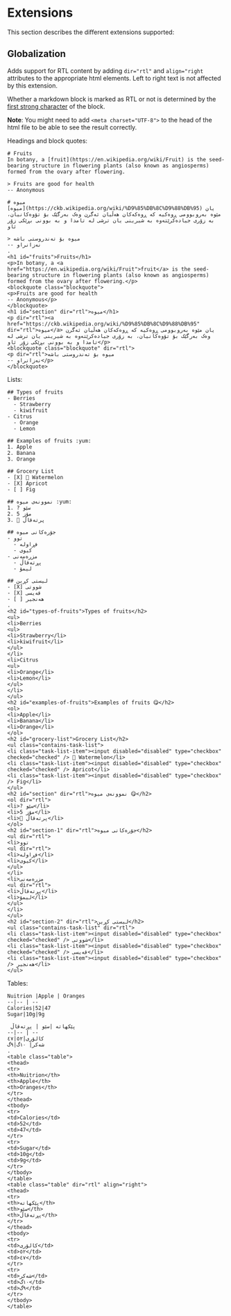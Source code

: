 # Extensions

This section describes the different extensions supported:

## Globalization
Adds support for RTL content by adding `dir="rtl"` and `align="right` attributes to the appropriate html elements. Left to right text is not affected by this extension.

Whether a markdown block is marked as RTL or not is determined by the [first strong character](https://en.wikipedia.org/wiki/Bi-directional_text#Strong_characters) of the block.

**Note**: You might need to add `<meta charset="UTF-8">` to the head of the html file to be able to see the result correctly.

Headings and block quotes:
```````````````````````````````` example
# Fruits
In botany, a [fruit](https://en.wikipedia.org/wiki/Fruit) is the seed-bearing structure in flowering plants (also known as angiosperms) formed from the ovary after flowering.

> Fruits are good for health
-- Anonymous

# میوە
[میوە](https://ckb.wikipedia.org/wiki/%D9%85%DB%8C%D9%88%DB%95) یان مێوە بەروبوومی ڕوەکیە کە ڕوەکەکان ھەڵیان ئەگرن وەک بەرگێک بۆ تۆوەکانیان، بە زۆری جیادەکرێتەوە بە شیرینی یان ترشی لە تامدا و بە بوونی بڕێکی زۆر ئاو

> میوە بۆ تەندروستی باشە
-- نەزانراو
.
<h1 id="fruits">Fruits</h1>
<p>In botany, a <a href="https://en.wikipedia.org/wiki/Fruit">fruit</a> is the seed-bearing structure in flowering plants (also known as angiosperms) formed from the ovary after flowering.</p>
<blockquote class="blockquote">
<p>Fruits are good for health
-- Anonymous</p>
</blockquote>
<h1 id="section" dir="rtl">میوە</h1>
<p dir="rtl"><a href="https://ckb.wikipedia.org/wiki/%D9%85%DB%8C%D9%88%DB%95" dir="rtl">میوە</a> یان مێوە بەروبوومی ڕوەکیە کە ڕوەکەکان ھەڵیان ئەگرن وەک بەرگێک بۆ تۆوەکانیان، بە زۆری جیادەکرێتەوە بە شیرینی یان ترشی لە تامدا و بە بوونی بڕێکی زۆر ئاو</p>
<blockquote class="blockquote" dir="rtl">
<p dir="rtl">میوە بۆ تەندروستی باشە
-- نەزانراو</p>
</blockquote>
````````````````````````````````

Lists:
```````````````````````````````` example
## Types of fruits
- Berries
  - Strawberry
  - kiwifruit
- Citrus
  - Orange
  - Lemon

## Examples of fruits :yum:
1. Apple
2. Banana
3. Orange

## Grocery List
- [X] 􏿽 Watermelon
- [X] Apricot
- [ ] Fig 

## نموونەی میوە :yum:
1. ? سێو
2. 5 مۆز 
3. 􏿽 پرتەقاڵ

## جۆرەکانی میوە
- توو
  - فڕاولە
  - کیوی
- مزرەمەنی
  - پڕتەقاڵ
  - لیمۆ

## لیستی کڕین
- [X] شووتی
- [X] قەیسی
- [ ] هەنجیر
.
<h2 id="types-of-fruits">Types of fruits</h2>
<ul>
<li>Berries
<ul>
<li>Strawberry</li>
<li>kiwifruit</li>
</ul>
</li>
<li>Citrus
<ul>
<li>Orange</li>
<li>Lemon</li>
</ul>
</li>
</ul>
<h2 id="examples-of-fruits">Examples of fruits 😋</h2>
<ol>
<li>Apple</li>
<li>Banana</li>
<li>Orange</li>
</ol>
<h2 id="grocery-list">Grocery List</h2>
<ul class="contains-task-list">
<li class="task-list-item"><input disabled="disabled" type="checkbox" checked="checked" /> 􏿽 Watermelon</li>
<li class="task-list-item"><input disabled="disabled" type="checkbox" checked="checked" /> Apricot</li>
<li class="task-list-item"><input disabled="disabled" type="checkbox" /> Fig</li>
</ul>
<h2 id="section" dir="rtl">نموونەی میوە 😋</h2>
<ol dir="rtl">
<li>? سێو</li>
<li>5 مۆز</li>
<li>􏿽 پرتەقاڵ</li>
</ol>
<h2 id="section-1" dir="rtl">جۆرەکانی میوە</h2>
<ul dir="rtl">
<li>توو
<ul dir="rtl">
<li>فڕاولە</li>
<li>کیوی</li>
</ul>
</li>
<li>مزرەمەنی
<ul dir="rtl">
<li>پڕتەقاڵ</li>
<li>لیمۆ</li>
</ul>
</li>
</ul>
<h2 id="section-2" dir="rtl">لیستی کڕین</h2>
<ul class="contains-task-list" dir="rtl">
<li class="task-list-item"><input disabled="disabled" type="checkbox" checked="checked" /> شووتی</li>
<li class="task-list-item"><input disabled="disabled" type="checkbox" checked="checked" /> قەیسی</li>
<li class="task-list-item"><input disabled="disabled" type="checkbox" /> هەنجیر</li>
</ul>
````````````````````````````````

Tables:

```````````````````````````````` example
Nuitrion |Apple | Oranges
--|-- | --
Calories|52|47
Sugar|10g|9g

 پێکهاتە |سێو | پڕتەقاڵ
--|-- | --
کالۆری|٥٢|٤٧
شەکر| ١٠گ|٩گ
.
<table class="table">
<thead>
<tr>
<th>Nuitrion</th>
<th>Apple</th>
<th>Oranges</th>
</tr>
</thead>
<tbody>
<tr>
<td>Calories</td>
<td>52</td>
<td>47</td>
</tr>
<tr>
<td>Sugar</td>
<td>10g</td>
<td>9g</td>
</tr>
</tbody>
</table>
<table class="table" dir="rtl" align="right">
<thead>
<tr>
<th>پێکهاتە</th>
<th>سێو</th>
<th>پڕتەقاڵ</th>
</tr>
</thead>
<tbody>
<tr>
<td>کالۆری</td>
<td>٥٢</td>
<td>٤٧</td>
</tr>
<tr>
<td>شەکر</td>
<td>١٠گ</td>
<td>٩گ</td>
</tr>
</tbody>
</table>
````````````````````````````````